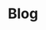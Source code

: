 ---
title: "Blog"
weight: 1
menu:
  main:
    weight: 10
cascade:
  - type: "docs"
description: >
 AVS events
---